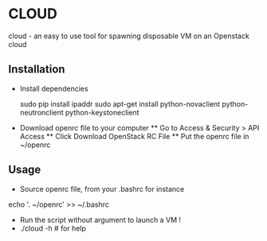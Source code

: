 CLOUD
=====

cloud - an easy to use tool for spawning disposable VM on an Openstack cloud

Installation
------------

* Install dependencies

    sudo pip install ipaddr
    sudo apt-get install python-novaclient python-neutronclient python-keystoneclient

* Download openrc file to your computer
** Go to Access & Security > API Access
** Click Download OpenStack RC File
** Put the openrc file in ~/openrc

Usage
-----

* Source openrc file, from your .bashrc for instance

 echo '. ~/openrc' >> ~/.bashrc

* Run the script without argument to launch a VM !
* ./cloud -h # for help

